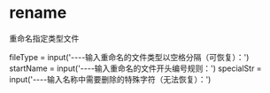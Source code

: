 # rename
重命名指定类型文件

fileType = input('----输入重命名的文件类型以空格分隔（可恢复）：')
startName = input('----输入重命名的文件开头编号规则：')
specialStr = input('----输入名称中需要删除的特殊字符（无法恢复）：')
